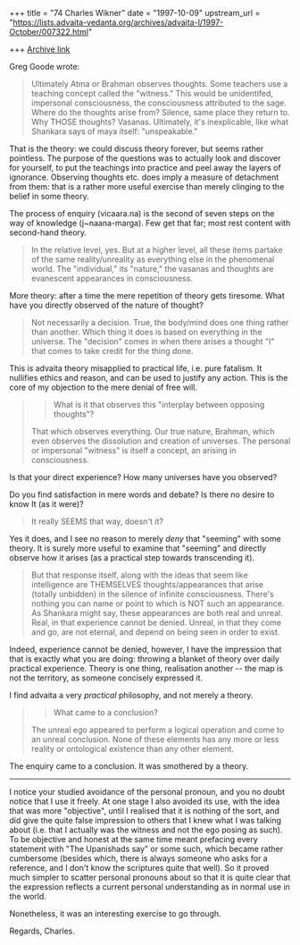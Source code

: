 +++
title = "74 Charles Wikner"
date = "1997-10-09"
upstream_url = "https://lists.advaita-vedanta.org/archives/advaita-l/1997-October/007322.html"

+++
[Archive link](https://lists.advaita-vedanta.org/archives/advaita-l/1997-October/007322.html)

Greg Goode <goode at DPW.COM> wrote:

> Ultimately Atma or Brahman observes thoughts.  Some teachers use a
> teaching concept called the "witness."  This would be unidentifed,
> impersonal consciousness, the consciousness attributed to the sage.
> Where do the thoughts arise from?  Silence, same place they return to.
> Why THOSE thoughts?  Vasanas.  Ultimately, it's inexplicable, like
> what Shankara says of maya itself:  "unspeakable."

That is the theory: we could discuss theory forever, but seems rather
pointless.  The purpose of the questions was to actually look and
discover for yourself, to put the teachings into practice and peel away
the layers of ignorance. Observing thoughts etc. does imply a measure of
detachment from them: that is a rather more useful exercise than merely
clinging to the belief in some theory.

The process of enquiry (vicaara.na) is the second of seven steps on the
way of knowledge (j~naana-marga).  Few get that far; most rest content
with second-hand theory.

> In the relative level, yes.  But at a higher level, all these items
> partake of the same reality/unreality as everything else in the
> phenomenal world.  The "individual," its "nature," the vasanas and
> thoughts are evanescent appearances in consciousness.

More theory: after a time the mere repetition of theory gets tiresome.
What have you directly observed of the nature of thought?

> Not necessarily a decision.  True, the body/mind does one thing rather than
> another.  Which thing it does is based on everything in the universe. The
> "decision" comes in when there arises a thought "I" that comes to take
> credit for the thing done.

This is advaita theory misapplied to practical life, i.e. pure fatalism.
It nullifies ethics and reason, and can be used to justify any action.
This is the core of my objection to the mere denial of free will.

> > What is it that observes this "interplay between opposing thoughts"?
>
> That which observes everything.  Our true nature, Brahman, which even observes
> the dissolution and creation of universes.  The personal or impersonal
> "witness" is itself a concept, an arising in consciousness.

Is that your direct experience?  How many universes have you observed?

Do you find satisfaction in mere words and debate?  Is there no desire to
know It (as it were)?

> It really SEEMS that way, doesn't it?

Yes it does, and I see no reason to merely _deny_ that "seeming" with some
theory.  It is surely more useful to examine that "seeming" and directly
observe how it arises (as a practical step towards transcending it).

> But that response itself, along with the ideas that seem like intelligence
> are THEMSELVES thoughts/appearances that arise (totally unbidden) in the
> silence of infinite consciousness.  There's nothing you can name or point
> to which is NOT such an appearance.  As Shankara might say, these appearances
> are both real and unreal.  Real, in that experience cannot be denied.  Unreal,
> in that they come and go, are not eternal, and depend on being seen in order
> to exist.

Indeed, experience cannot be denied, however, I have the impression that
that is exactly what you are doing: throwing a blanket of theory over daily
practical experience.  Theory is one thing, realisation another -- the map
is not the territory, as someone concisely expressed it.

I find advaita a very _practical_ philosophy, and not merely a theory.

> > What came to a conclusion?
>
> The unreal ego appeared to perform a logical operation and come to an unreal
> conclusion.  None of these elements has any more or less reality or
> ontological existence than any other element.

The enquiry came to a conclusion.  It was smothered by a theory.
___

I notice your studied avoidance of the personal pronoun, and you no doubt
notice that I use it freely.  At one stage I also avoided its use, with
the idea that was more "objective", until I realised that it is nothing
of the sort, and did give the quite false impression to others that I knew
what I was talking about (i.e. that I actually was the witness and not
the ego posing as such).  To be objective and honest at the same time
meant prefacing every statement with "The Upanishads say" or some such,
which became rather cumbersome (besides which, there is always someone who
asks for a reference, and I don't know the scriptures quite that well).
So it proved much simpler to scatter personal pronouns about so that it is
quite clear that the expression reflects a current personal understanding
as in normal use in the world.

Nonetheless, it was an interesting exercise to go through.

Regards,
Charles.

